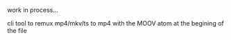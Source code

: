 work in process...

cli tool to remux mp4/mkv/ts to mp4 with the MOOV atom at the begining of the file